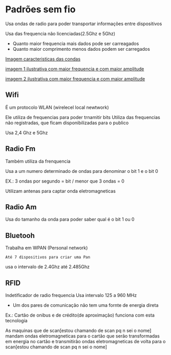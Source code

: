# Padrões sem fio
Usa ondas de radio para poder transportar informações entre dispositivos 

Usa das frequencia não licenciadas(2.5Ghz e 5Ghz)

- Quanto maior frequencia mais dados pode ser carreagados
- Quanto maior comprimento menos dados podem ser carregados

[Imagem caracteristicas das condas](https://encrypted-tbn0.gstatic.com/images?q=tbn:ANd9GcRzvME8k9syOyVOe25tGFinBIJtsSPE4xvTQg&usqp=CAU)

[imagem 1 ilustrativa com maior frequencia e com maior amplitude](https://images.slideplayer.com.br/7/1769178/slides/slide_5.jpg)

[imagem 2 ilustrativa com maior frequencia e com maior amplitude](http://www.if.ufrgs.br/cref/ntef/som/fig/onda1.gif)
## Wifi 

É um protocolo WLAN (wirelecel local newtwork)

Ele utiliza de frequencias para poder trnamitir bits
Utiliza das frequencias não registradas, que ficam disponibilizadas para o publico 

Usa 2,4 Ghz e 5Ghz 


## Radio Fm
Também utiliza da frenquencia 

Usa a um numero determinado de ondas para denominar o bit 1 e o bit 0


EX.: 3 ondas por segundo = bit / menor que 3 ondas = 0

Utilizam antenas para captar onda eletromagneticas

## Radio Am

Usa do tamanho da onda para poder saber qual é o bit 1 ou 0




## Bluetooh
Trabalha em WPAN (Personal network)

    Até 7 dispositivos para criar uma Pan

usa o intervalo de 2.4Ghz até 2.485Ghz


## RFID
Indetificador de radio frequencia 
Usa intervalo 125 a  960 MHz
- Um dos pares de comunicação não tem uma fornte de energia direta


Ex.: Cartão de onibus e de crédito(de aproximação) funciona com esta tecnologia 

As maquinas que de scan[estou chamando de scan pq n sei o nome] mandam ondas eletromagneticas para o cartão que serão transformadas em energia no cartão e transmitirão ondas eletromagneticas de volta para o scan[estou chamando de scan pq n sei o nome]



